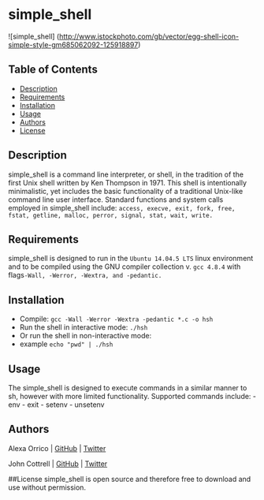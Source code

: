 # simple_shell

![simple_shell]
(http://www.istockphoto.com/gb/vector/egg-shell-icon-simple-style-gm685062092-125918897)

## Table of Contents
* [Description](#description)
* [Requirements](#requirements)
* [Installation](#installation)
* [Usage](#usage)
* [Authors](#authors)
* [License](#license)

## Description
simple_shell is a command line interpreter, or shell, in the tradition of the first Unix shell written by Ken Thompson in 1971.  This shell is intentionally minimalistic, yet includes the basic functionality of a traditional Unix-like command line user interface. 
Standard functions and system calls employed in simple_shell include:
   `access, execve, exit, fork, free, fstat, getline, malloc, perror, signal, stat, wait, write.`

## Requirements

simple_shell is designed to run in the `Ubuntu 14.04.5 LTS` linux environment and to be compiled using the GNU compiler collection v. `gcc 4.8.4` with flags`-Wall, -Werror, -Wextra, and -pedantic.`

## Installation

   - Compile: `gcc -Wall -Werror -Wextra -pedantic *.c -o hsh`
   - Run the shell in interactive mode: `./hsh`
   - Or run the shell in non-interactive mode:
   - example `echo "pwd" | ./hsh`

## Usage

The simple_shell is designed to execute commands in a similar manner to sh, however with more limited functionality.
Supported commands include:
	  - env
	  - exit
	  - setenv
	  - unsetenv


## Authors
Alexa Orrico | [GitHub](https://github.com/alexaorrico) | [Twitter](https://twitter.com/alexa_orrico)

John Cottrell | [GitHub](https://github.com/johncottrell) | [Twitter](https://twitter.com/johnpeterco)

##License
simple_shell is open source and therefore free to download and use without permission.
